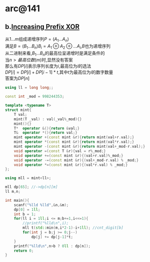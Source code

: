 # arc@141

## b.[Increasing Prefix XOR](https://atcoder.jp/contests/arc141/tasks/arc141_b)

从$1...m$组成递增序列$P = (A_1...A_n)$  
满足$B = (B_1...B_n) B_i = A_1 \oplus A_2 \oplus ... A_i$,$B$也为递增序列  
从二进制来看,$B_1...B_n$的最高位呈递增时是满足条件的  
当$n > 最高位数(m)$时,显然没有答案  
那么有$DP[i]$表示序列长度为$i$,最高位为$i$的选法  
$DP[i] = DP[i] + DP[i-1]*t$,其中$t$为最高位为$i$的数字数量  
答案为$DP[n]$

```cpp
using ll = long long;;

const int _mod = 998244353;

template <typename T>
struct mint{
    T val;
    mint(T _val) : val(_val%_mod){}
    mint(){}
    T*  operator &(){return &val;}
    T&  operator *(){return val;}
    mint operator +(const mint &r){return mint(val+r.val);}
    mint operator *(const mint &r){return mint(val*r.val);}
    mint operator -(const mint &r){return mint(val+_mod-r.val);}
    void operator =(const T &r){val = r%_mod;}
    void operator +=(const mint &r){(val+r.val)%_mod;}
    void operator -=(const mint &r){(val+_mod-r.val) % _mod;}
    void operator *=(const mint &r){(val*r.val) % _mod;}
};

using mll = mint<ll>;

mll dp[65]; //->dp[n][m] 
ll m,n;

int main(){
    scanf("%lld %lld",&n,&m);
    dp[0] = 1ll;
    int b = 1;
    for(ll i = 1ll;i <= m;b+=1,i<<=1){
        //printf("%lld\n",i);
        mll t(std::min(m,i*2-1)-i+1ll); //cnt_digit[b]
        for(int j = b;j >= 0;j--)
            dp[j] += dp[j-1]*t;
    }
    printf("%lld\n",n>b ? 0ll : dp[n]);
    return 0;
}
```
